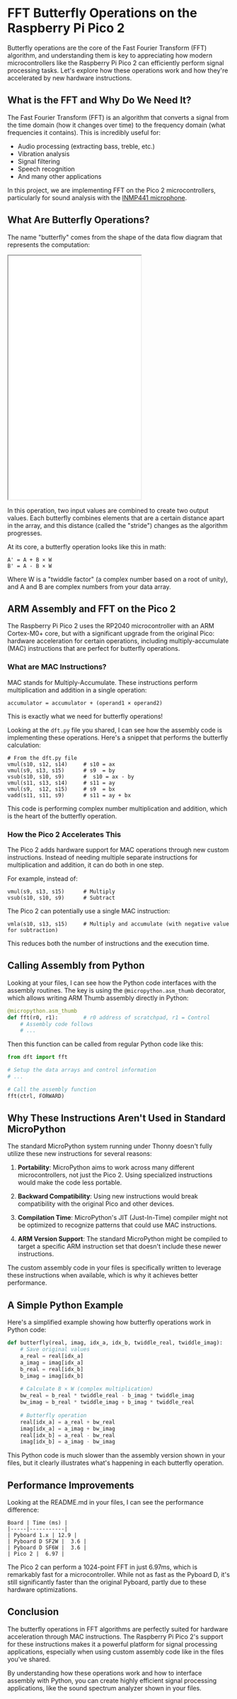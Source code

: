 # FFT Butterfly Operations on the Raspberry Pi Pico 2

Butterfly operations are the core of the Fast Fourier Transform (FFT) algorithm, and understanding them is key to appreciating how modern microcontrollers like the Raspberry Pi Pico 2 can efficiently perform signal processing tasks. Let's explore how these operations work and how they're accelerated by new hardware instructions.

## What is the FFT and Why Do We Need It?

The Fast Fourier Transform (FFT) is an algorithm that converts a signal from the time domain (how it changes over time) to the frequency domain (what frequencies it contains). This is incredibly useful for:

- Audio processing (extracting bass, treble, etc.)
- Vibration analysis
- Signal filtering
- Speech recognition
- And many other applications

In this project, we are implementing FFT on the Pico 2 microcontrollers, particularly for sound analysis with the [INMP441 microphone](../glossary.md#inmp441-microphone).

## What Are Butterfly Operations?

The name "butterfly" comes from the shape of the data flow diagram that represents the computation:

<iframe src="../sims/fft-butterfly/main.html" height="550"  scrolling="no"></iframe>

In this operation, two input values are combined to create two output values. Each butterfly combines elements that are a certain distance apart in the array, and this distance (called the "stride") changes as the algorithm progresses.

At its core, a butterfly operation looks like this in math:

```
A' = A + B × W
B' = A - B × W
```

Where W is a "twiddle factor" (a complex number based on a root of unity), and A and B are complex numbers from your data array.

## ARM Assembly and FFT on the Pico 2

The Raspberry Pi Pico 2 uses the RP2040 microcontroller with an ARM Cortex-M0+ core, but with a significant upgrade from the original Pico: hardware acceleration for certain operations, including multiply-accumulate (MAC) instructions that are perfect for butterfly operations.

### What are MAC Instructions?

MAC stands for Multiply-Accumulate. These instructions perform multiplication and addition in a single operation:

```
accumulator = accumulator + (operand1 × operand2)
```

This is exactly what we need for butterfly operations!

Looking at the `dft.py` file you shared, I can see how the assembly code is implementing these operations. Here's a snippet that performs the butterfly calculation:

```assembly
# From the dft.py file
vmul(s10, s12, s14)     # s10 = ax
vmul(s9, s13, s15)      # s9  = by
vsub(s10, s10, s9)      #  s10 = ax - by
vmul(s11, s13, s14)     # s11 = ay
vmul(s9,  s12, s15)     # s9  = bx
vadd(s11, s11, s9)      # s11 = ay + bx
```

This code is performing complex number multiplication and addition, which is the heart of the butterfly operation.

### How the Pico 2 Accelerates This

The Pico 2 adds hardware support for MAC operations through new custom instructions. Instead of needing multiple separate instructions for multiplication and addition, it can do both in one step.

For example, instead of:

```assembly
vmul(s9, s13, s15)      # Multiply
vsub(s10, s10, s9)      # Subtract
```

The Pico 2 can potentially use a single MAC instruction:

```assembly
vmla(s10, s13, s15)     # Multiply and accumulate (with negative value for subtraction)
```

This reduces both the number of instructions and the execution time.

## Calling Assembly from Python

Looking at your files, I can see how the Python code interfaces with the assembly routines. The key is using the `@micropython.asm_thumb` decorator, which allows writing ARM Thumb assembly directly in Python:

```python
@micropython.asm_thumb
def fft(r0, r1):        # r0 address of scratchpad, r1 = Control
    # Assembly code follows
    # ...
```

Then this function can be called from regular Python code like this:

```python
from dft import fft

# Setup the data arrays and control information
# ...

# Call the assembly function
fft(ctrl, FORWARD)
```

## Why These Instructions Aren't Used in Standard MicroPython

The standard MicroPython system running under Thonny doesn't fully utilize these new instructions for several reasons:

1. **Portability**: MicroPython aims to work across many different microcontrollers, not just the Pico 2. Using specialized instructions would make the code less portable.

2. **Backward Compatibility**: Using new instructions would break compatibility with the original Pico and other devices.

3. **Compilation Time**: MicroPython's JIT (Just-In-Time) compiler might not be optimized to recognize patterns that could use MAC instructions.

4. **ARM Version Support**: The standard MicroPython might be compiled to target a specific ARM instruction set that doesn't include these newer instructions.

The custom assembly code in your files is specifically written to leverage these instructions when available, which is why it achieves better performance.

## A Simple Python Example

Here's a simplified example showing how butterfly operations work in Python code:

```python
def butterfly(real, imag, idx_a, idx_b, twiddle_real, twiddle_imag):
    # Save original values
    a_real = real[idx_a]
    a_imag = imag[idx_a]
    b_real = real[idx_b]
    b_imag = imag[idx_b]
    
    # Calculate B × W (complex multiplication)
    bw_real = b_real * twiddle_real - b_imag * twiddle_imag
    bw_imag = b_real * twiddle_imag + b_imag * twiddle_real
    
    # Butterfly operation
    real[idx_a] = a_real + bw_real
    imag[idx_a] = a_imag + bw_imag
    real[idx_b] = a_real - bw_real
    imag[idx_b] = a_imag - bw_imag
```

This Python code is much slower than the assembly version shown in your files, but it clearly illustrates what's happening in each butterfly operation.

## Performance Improvements

Looking at the README.md in your files, I can see the performance difference:

```
Board | Time (ms) |
|-----|-----------|
| Pyboard 1.x | 12.9 |
| Pyboard D SF2W |  3.6 |
| Pyboard D SF6W |  3.6 |
| Pico 2 |  6.97 |
```

The Pico 2 can perform a 1024-point FFT in just 6.97ms, which is remarkably fast for a microcontroller. While not as fast as the Pyboard D, it's still significantly faster than the original Pyboard, partly due to these hardware optimizations.

## Conclusion

The butterfly operations in FFT algorithms are perfectly suited for hardware acceleration through MAC instructions. The Raspberry Pi Pico 2's support for these instructions makes it a powerful platform for signal processing applications, especially when using custom assembly code like in the files you've shared.

By understanding how these operations work and how to interface assembly with Python, you can create highly efficient signal processing applications, like the sound spectrum analyzer shown in your files.